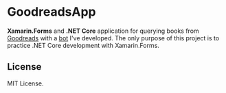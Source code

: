 # GoodreadsApp
**Xamarin.Forms** and **.NET Core** application for querying books from [Goodreads](https://www.goodreads.com/) with a [bot](https://github.com/danielccunha/Bots/tree/master/Bots.Goodreads) I've developed. The only purpose of this project is to practice .NET Core development with Xamarin.Forms.

## License
MIT License.
